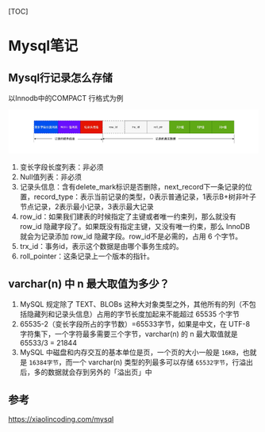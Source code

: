 [TOC]



# Mysql笔记

## Mysql行记录怎么存储

以Innodb中的COMPACT 行格式为例

![image-20230406212713960](assets/image-20230406212713960.png)

1. 变长字段长度列表：非必须
2. Null值列表：非必须
3. 记录头信息：含有delete_mark标识是否删除，next_record下一条记录的位置，record_type：表示当前记录的类型，0表示普通记录，1表示B+树非叶子节点记录，2表示最小记录，3表示最大记录
4. row_id：如果我们建表的时候指定了主键或者唯一约束列，那么就没有 row_id 隐藏字段了。如果既没有指定主键，又没有唯一约束，那么 InnoDB 就会为记录添加 row_id 隐藏字段。row_id不是必需的，占用 6 个字节。
5. trx_id：事务id，表示这个数据是由哪个事务生成的。
6. roll_pointer：这条记录上一个版本的指针。

## varchar(n) 中 n 最大取值为多少？

1. MySQL 规定除了 TEXT、BLOBs 这种大对象类型之外，其他所有的列（不包括隐藏列和记录头信息）占用的字节长度加起来不能超过 65535 个字节
2. 65535-2（变长字段所占的字节数）=65533字节，如果是中文，在 UTF-8 字符集下，一个字符最多需要三个字节，varchar(n) 的 n 最大取值就是 65533/3 = 21844
3. MySQL 中磁盘和内存交互的基本单位是页，一个页的大小一般是 `16KB`，也就是 `16384字节`，而一个 varchar(n) 类型的列最多可以存储 `65532字节`，行溢出后，多的数据就会存到另外的「溢出页」中





## 参考

https://xiaolincoding.com/mysql

